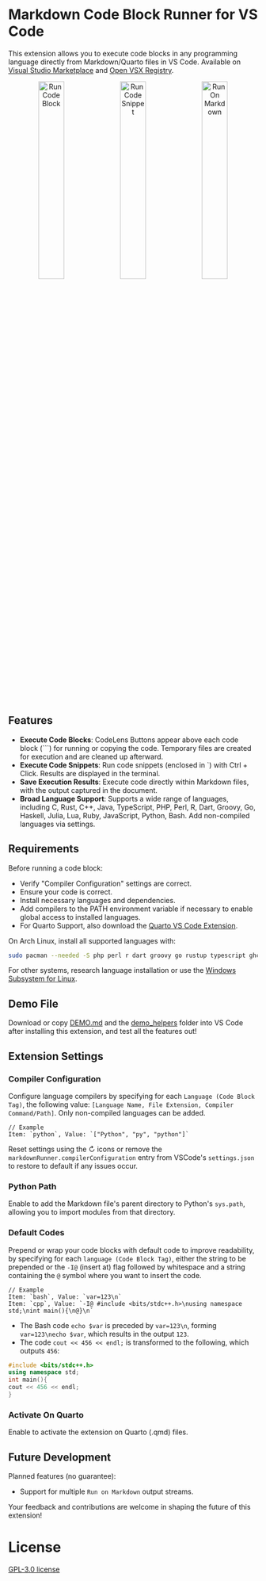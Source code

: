 # Markdown Code Block Runner for VS Code

This extension allows you to execute code blocks in any programming language directly from Markdown/Quarto files in VS Code. Available on [Visual Studio Marketplace](https://marketplace.visualstudio.com/items?itemName=renathossain.markdown-runner) and [Open VSX Registry](https://open-vsx.org/extension/renathossain/markdown-runner).

<p align="center">
  <img src="https://github.com/renathossain/vscode-markdown-runner/raw/master/assets/RunCodeBlock.gif" alt="Run Code Block" width="32%">
  <img src="https://github.com/renathossain/vscode-markdown-runner/raw/master/assets/RunCodeSnippet.gif" alt="Run Code Snippet" width="32%">
  <img src="https://github.com/renathossain/vscode-markdown-runner/raw/master/assets/RunOnMarkdown.gif" alt="Run On Markdown" width="32%">
</p>

## Features

- **Execute Code Blocks**: CodeLens Buttons appear above each code block (```) for running or copying the code. Temporary files are created for execution and are cleaned up afterward.
- **Execute Code Snippets**: Run code snippets (enclosed in `) with Ctrl + Click. Results are displayed in the terminal.
- **Save Execution Results**: Execute code directly within Markdown files, with the output captured in the document.
- **Broad Language Support**: Supports a wide range of languages, including C, Rust, C++, Java, TypeScript, PHP, Perl, R, Dart, Groovy, Go, Haskell, Julia, Lua, Ruby, JavaScript, Python, Bash. Add non-compiled languages via settings.

## Requirements

Before running a code block:

- Verify "Compiler Configuration" settings are correct.
- Ensure your code is correct.
- Install necessary languages and dependencies.
- Add compilers to the PATH environment variable if necessary to enable global access to installed languages.
- For Quarto Support, also download the [Quarto VS Code Extension](https://marketplace.visualstudio.com/items?itemName=quarto.quarto).

On Arch Linux, install all supported languages with:

```bash
sudo pacman --needed -S php perl r dart groovy go rustup typescript ghc julia lua ruby nodejs npm python bash
```

For other systems, research language installation or use the [Windows Subsystem for Linux](https://learn.microsoft.com/en-us/windows/wsl/install).

## Demo File

Download or copy [DEMO.md](DEMO.md) and the [demo_helpers](demo_helpers) folder into VS Code after installing this extension, and test all the features out!

## Extension Settings

### Compiler Configuration

Configure language compilers by specifying for each `Language (Code Block Tag)`, the following value: `[Language Name, File Extension, Compiler Command/Path]`. Only non-compiled languages can be added.

```plaintext
// Example
Item: `python`, Value: `["Python", "py", "python"]`
```

Reset settings using the ↻ icons or remove the `markdownRunner.compilerConfiguration` entry from VSCode's `settings.json` to restore to default if any issues occur.

### Python Path

Enable to add the Markdown file's parent directory to Python's `sys.path`, allowing you to import modules from that directory.

### Default Codes

Prepend or wrap your code blocks with default code to improve readability, by specifying for each `language (Code Block Tag)`, either the string to be prepended or the `-I@` (insert at) flag followed by whitespace and a string containing the `@` symbol where you want to insert the code.

```plaintext
// Example
Item: `bash`, Value: `var=123\n`
Item: `cpp`, Value: `-I@ #include <bits/stdc++.h>\nusing namespace std;\nint main(){\n@}\n`
```

- The Bash code `echo $var` is preceded by `var=123\n`, forming `var=123\necho $var`, which results in the output `123`.
- The code `cout << 456 << endl;` is transformed to the following, which outputs `456`:

```cpp
#include <bits/stdc++.h>
using namespace std;
int main(){
cout << 456 << endl;
}
```

### Activate On Quarto

Enable to activate the extension on Quarto (.qmd) files.

## Future Development

Planned features (no guarantee):

- Support for multiple `Run on Markdown` output streams.

Your feedback and contributions are welcome in shaping the future of this extension!

# License

[GPL-3.0 license](LICENSE)
